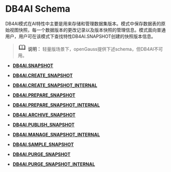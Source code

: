 # DB4AI Schema<a name="ZH-CN_TOPIC_0000001195219663"></a>

DB4AI模式在AI特性中主要是用来存储和管理数据集版本。模式中保存数据表的原始视图快照，每一个数据版本的更改记录以及版本快照的管理信息。模式面向普通用户，用户可在该模式下查找特性DB4AI.SNAPSHOT创建的快照版本信息。

>![](public_sys-resources/icon-note.gif) **说明：** 
>轻量版场景下，openGauss提供下述schema，但DB4AI不可用。

-   **[DB4AI.SNAPSHOT](DB4AI-SNAPSHOT.md)**  

-   **[DB4AI.CREATE\_SNAPSHOT](DB4AI-CREATE_SNAPSHOT.md)**  

-   **[DB4AI.CREATE\_SNAPSHOT\_INTERNAL](DB4AI-CREATE_SNAPSHOT_INTERNAL.md)**  

-   **[DB4AI.PREPARE\_SNAPSHOT](DB4AI-PREPARE_SNAPSHOT.md)**  

-   **[DB4AI.PREPARE\_SNAPSHOT\_INTERNAL](DB4AI-PREPARE_SNAPSHOT_INTERNAL.md)**  

-   **[DB4AI.ARCHIVE\_SNAPSHOT](DB4AI-ARCHIVE_SNAPSHOT.md)**  

-   **[DB4AI.PUBLISH\_SNAPSHOT](DB4AI-PUBLISH_SNAPSHOT.md)**  

-   **[DB4AI.MANAGE\_SNAPSHOT\_INTERNAL](DB4AI-MANAGE_SNAPSHOT_INTERNAL.md)**  

-   **[DB4AI.SAMPLE\_SNAPSHOT](DB4AI-SAMPLE_SNAPSHOT.md)**  

-   **[DB4AI.PURGE\_SNAPSHOT](DB4AI-PURGE_SNAPSHOT.md)**  

-   **[DB4AI.PURGE\_SNAPSHOT\_INTERNAL](DB4AI-PURGE_SNAPSHOT_INTERNAL.md)**  


